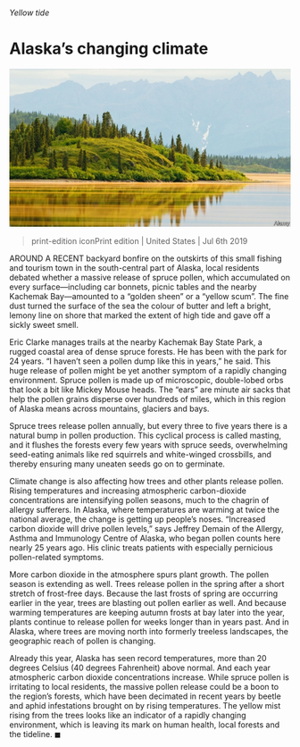 ###### Yellow tide

# Alaska’s changing climate 

![image](images/20190706_USP002_0.jpg) 

> print-edition iconPrint edition | United States | Jul 6th 2019 

AROUND A RECENT backyard bonfire on the outskirts of this small fishing and tourism town in the south-central part of Alaska, local residents debated whether a massive release of spruce pollen, which accumulated on every surface—including car bonnets, picnic tables and the nearby Kachemak Bay—amounted to a “golden sheen” or a “yellow scum”. The fine dust turned the surface of the sea the colour of butter and left a bright, lemony line on shore that marked the extent of high tide and gave off a sickly sweet smell. 

Eric Clarke manages trails at the nearby Kachemak Bay State Park, a rugged coastal area of dense spruce forests. He has been with the park for 24 years. “I haven’t seen a pollen dump like this in years,” he said. This huge release of pollen might be yet another symptom of a rapidly changing environment. Spruce pollen is made up of microscopic, double-lobed orbs that look a bit like Mickey Mouse heads. The “ears” are minute air sacks that help the pollen grains disperse over hundreds of miles, which in this region of Alaska means across mountains, glaciers and bays. 

Spruce trees release pollen annually, but every three to five years there is a natural bump in pollen production. This cyclical process is called masting, and it flushes the forests every few years with spruce seeds, overwhelming seed-eating animals like red squirrels and white-winged crossbills, and thereby ensuring many uneaten seeds go on to germinate. 

Climate change is also affecting how trees and other plants release pollen. Rising temperatures and increasing atmospheric carbon-dioxide concentrations are intensifying pollen seasons, much to the chagrin of allergy sufferers. In Alaska, where temperatures are warming at twice the national average, the change is getting up people’s noses. “Increased carbon dioxide will drive pollen levels,” says Jeffrey Demain of the Allergy, Asthma and Immunology Centre of Alaska, who began pollen counts here nearly 25 years ago. His clinic treats patients with especially pernicious pollen-related symptoms. 

More carbon dioxide in the atmosphere spurs plant growth. The pollen season is extending as well. Trees release pollen in the spring after a short stretch of frost-free days. Because the last frosts of spring are occurring earlier in the year, trees are blasting out pollen earlier as well. And because warming temperatures are keeping autumn frosts at bay later into the year, plants continue to release pollen for weeks longer than in years past. And in Alaska, where trees are moving north into formerly treeless landscapes, the geographic reach of pollen is changing. 

Already this year, Alaska has seen record temperatures, more than 20 degrees Celsius (40 degrees Fahrenheit) above normal. And each year atmospheric carbon dioxide concentrations increase. While spruce pollen is irritating to local residents, the massive pollen release could be a boon to the region’s forests, which have been decimated in recent years by beetle and aphid infestations brought on by rising temperatures. The yellow mist rising from the trees looks like an indicator of a rapidly changing environment, which is leaving its mark on human health, local forests and the tideline. ◼ 

